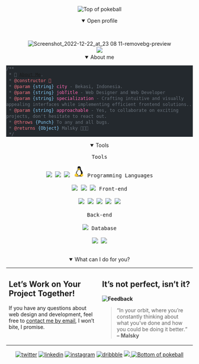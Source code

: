 <div align="center">
<p><img src="https://user-images.githubusercontent.com/44261381/209363264-ac854d3c-2cc2-44c4-928e-8a08d1013f46.png" alt="Top of pokeball"></p>
<details open="">
<summary class="custom-cursor-on-hover">Open profile</summary>
<p><br></p>
<div>
  <div align="center">
<img height="180" width="160" alt="Screenshot_2022-12-22_at_23 08 11-removebg-preview" src="https://github.com/user-attachments/assets/c3653b68-b36c-456e-8dd1-5e0a2efa1251">

  </div>
  <div align="center">
      <a href="https://git.io/typing-svg"><img src="https://readme-typing-svg.demolab.com?font=VT323&amp;size=35&amp;duration=3500&amp;pause=300&amp;color=87CEFA&amp;center=true&amp;vCenter=true&amp;width=500&amp;lines=Hola!+I'm+Malsky;Designer+And+Developer; " typing="" svg"=""></a>
  </div>
</div>
<details open="">
<summary class="custom-cursor-on-hover">About me</summary>
<div align="left">
<pre class="astro-code github-dark" style="background-color:#24292e;color:#e1e4e8; overflow-x: auto;" tabindex="0"><code><span class="line"><span style="color:#6A737D">/**</span></span>
<span class="line"><span style="color:#6A737D"> * 🧊 <a href="https://malikashkl.netlify.app">About Me</a>.</span></span>
<span class="line"><span style="color:#6A737D"> * </span><span style="color:#F97583">@constructor 🚀</span></span>
<span class="line"><span style="color:#6A737D"> * </span><span style="color:#F97583">@param</span><span style="color:#87CEFA"> {string}</span><span style="color:#FF69B4"> city</span><span style="color:#6A737D"> - Bekasi, Indonesia.</span></span>
<span class="line"><span style="color:#6A737D"> * </span><span style="color:#F97583">@param</span><span style="color:#87CEFA"> {string}</span><span style="color:#FF69B4"> jobTitle</span><span style="color:#6A737D"> - Web Designer and Web Developer</span></span>
<span class="line"><span style="color:#6A737D"> * </span><span style="color:#F97583">@param</span><span style="color:#87CEFA"> {string}</span><span style="color:#FF69B4"> specialization</span><span style="color:#6A737D"> - Crafting intuitive and visually appealing interfaces while implementing efficient frontend solutions..</span></span>
<span class="line"><span style="color:#6A737D"> * </span><span style="color:#F97583">@param</span><span style="color:#87CEFA"> {string}</span><span style="color:#FF69B4"> approachable</span><span style="color:#6A737D"> - Yes, to collaborate on exciting projects, don't hesitate to react out.</span></span>
<span class="line"><span style="color:#6A737D"> * </span><span style="color:#F97583">@throws</span><span style="color:#87CEFA"> {Punch}</span><span style="color:#6A737D"> To any and all bugs.</span></span>
<span class="line"><span style="color:#6A737D"> * </span><span style="color:#F97583">@returns</span><span style="color:#87CEFA"> {Object}</span><span style="color:#6A737D"> Malsky 👩🏻‍💻</span></span>
<span class="line"><span style="color:#6A737D"> */</span></span></code></pre>
</div>
</details>
<details open="">
<summary class="custom-cursor-on-hover">Tools</summary>
<div>
  <p style="display: inline-block;" align="center">
<kbd>
      <kbd>Tools</kbd>
      <br>
      <br>
      <img width="30px" src="https://cdn.jsdelivr.net/gh/devicons/devicon/icons/vscode/vscode-original.svg">
      <img width="30px" src="https://www.vectorlogo.zone/logos/figma/figma-icon.svg">
      <img width="30px" src="https://www.vectorlogo.zone/logos/framer/framer-icon.svg">
      <img width="30px" src="https://raw.githubusercontent.com/devicons/devicon/master/icons/linux/linux-original.svg">
  </kbd>
    <kbd>
      <kbd>Programming Languages</kbd>
      <br>
      <br>
      <img width="30px" src="https://cdn.jsdelivr.net/gh/devicons/devicon/icons/javascript/javascript-original.svg"> 
      <img width="30px" src="https://cdn.jsdelivr.net/gh/devicons/devicon/icons/python/python-original.svg"> 
      <img width="30px" src="https://cdn.jsdelivr.net/gh/devicons/devicon/icons/cplusplus/cplusplus-original.svg"> 
    </kbd>
    <kbd>
      <kbd>Front-end</kbd>
      <br>
      <br>
      <img width="30px" src="https://cdn.jsdelivr.net/gh/devicons/devicon/icons/html5/html5-original.svg"> 
      <img width="30px" src="https://cdn.jsdelivr.net/gh/devicons/devicon/icons/css3/css3-plain-wordmark.svg"> 
      <img width="30px" src="https://profilinator.rishav.dev/skills-assets/bootstrap-plain.svg"> 
      <img width="30px" src="https://cdn.jsdelivr.net/gh/devicons/devicon/icons/react/react-original.svg">
      <img width="30px" src="https://cdn.jsdelivr.net/gh/devicons/devicon/icons/jquery/jquery-plain.svg">
    </kbd>
<br>
<br>
    <kbd>
      <kbd>Back-end</kbd>
      <br>
      <br>
      <img width="30px" src="https://cdn.jsdelivr.net/gh/devicons/devicon/icons/nodejs/nodejs-original.svg">
    </kbd>
    <kbd>
      <kbd>Database</kbd>
      <br>
      <br>
      <img width="30px" src="https://cdn.jsdelivr.net/gh/devicons/devicon/icons/postgresql/postgresql-original.svg">
      <img width="30px" src="https://cdn.jsdelivr.net/gh/devicons/devicon/icons/mongodb/mongodb-plain.svg">
    </kbd>
    <br>
    <br>
</p>
        <details open="">
            <summary class="custom-cursor-on-hover">What can I do for you?</summary>
            <table style="border: none">
                <tbody><tr>
                    <td width="50%" valign="top">
                        <h2>Let’s Work on Your Project Together!</h2>
                        <p>If you have any questions about web design and development, feel free to <a href="mailto:aboutmalsky@gmail.com">contact me by email</a>, I won’t bite, I promise.</p>
                    </td>
                    <td width="50%" valign="top">
                        <h2>It’s not perfect, isn’t it?</h2>
                        <p><strong><img alt="Feedback" src="https://img.shields.io/badge/Ask%20me-anything-1abc9c.svg"></strong></p>
                        <blockquote>“In your orbit, where you’re constantly thinking about what you’ve done and how you could be doing it better.”
                            <br><strong>– Malsky</strong>
                        </blockquote>
                    </td>
                </tr>
            </tbody></table>
<div align="center">
<p><a target="_blank" href="https://twitter.com/matrixsync" style="display: inline-block;"><img src="https://img.shields.io/badge/twitter-x?style=for-the-badge&amp;logo=x&amp;logoColor=white&amp;color=%230f1419" alt="twitter"></a>
<a target="_blank" href="https://www.linkedin.com/in/malikashkl" style="display: inline-block;"><img src="https://img.shields.io/badge/linkedin-logo?style=for-the-badge&amp;logo=linkedin&amp;logoColor=white&amp;color=%230a77b6" alt="linkedin"></a>
<a target="_blank" href="https://www.instagram.com/msync.matrix" style="display: inline-block;"><img src="https://img.shields.io/badge/instagram-logo?style=for-the-badge&amp;logo=instagram&amp;logoColor=white&amp;color=%23F35369" alt="instagram"></a>
<a target="_blank" href="https://www.dribbble.com/msync" style="display: inline-block;"><img src="https://img.shields.io/badge/dribbble-logo?style=for-the-badge&amp;logo=dribbble&amp;logoColor=white&amp;color=%23ea64d9" alt="dribbble"></a>
<a target="_blank" href="undefined@malsky" style="display: inline-block;"><img src="https://img.shields.io/badge/medium-logo?style=for-the-
<div align="center">
<img src="https://user-images.githubusercontent.com/44261381/209363271-905d2a5e-8a18-44c0-a450-45dddd4d5036.png" alt="Bottom of pokeball"></div>
